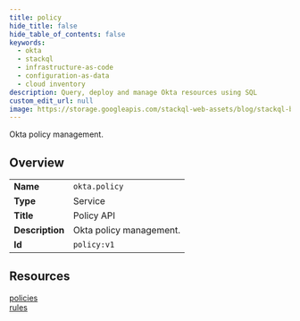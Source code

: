 ```yaml
---
title: policy
hide_title: false
hide_table_of_contents: false
keywords:
  - okta
  - stackql
  - infrastructure-as-code
  - configuration-as-data
  - cloud inventory
description: Query, deploy and manage Okta resources using SQL
custom_edit_url: null
image: https://storage.googleapis.com/stackql-web-assets/blog/stackql-blog-post-featured-image.png
---
```

Okta policy management.  
    

## Overview
<table><tbody>
<tr><td><b>Name</b></td><td><code>okta.policy</code></td></tr>
<tr><td><b>Type</b></td><td>Service</td></tr>
<tr><td><b>Title</b></td><td>Policy API</td></tr>
<tr><td><b>Description</b></td><td>Okta policy management.</td></tr>
<tr><td><b>Id</b></td><td><code>policy:v1</code></td></tr>
</tbody></table>

## Resources
<div class="row">
<div class="providerDocColumn">
<a href="/providers/okta/policy/policies/">policies</a><br />
</div>
<div class="providerDocColumn">
<a href="/providers/okta/policy/rules/">rules</a><br />
</div>
</div>
